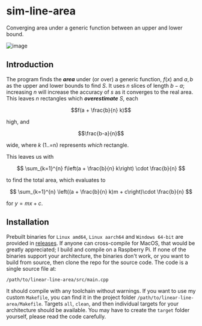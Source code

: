 # sim-line-area
Converging area under a generic function between an upper and lower bound.

![image](https://github.com/user-attachments/assets/935c9a7b-50dc-4e34-804a-e97d987820fb)

## Introduction
The program finds the **_area_** under (or over) a generic function, $f(x)$ and $a, b$ as the upper and lower bounds to find $S$. It uses $n$ slices of length $b-a$; increasing $n$ will increase the accuracy of $s$ as it converges to the real area. This leaves $n$ rectangles which **_overestimate_** $S$, each

$$f(a + \frac{b}{n} k)$$ 

high, and  

$$\frac{b-a}{n}$$

wide, where $k$ (1..=n) represents _which_ rectangle.

This leaves us with

$$
\sum_{k=1}^{n} f\left(a + \frac{b}{n} k\right) \cdot \frac{b}{n}
$$

to find the total area, which evaluates to

$$
\sum_{k=1}^{n} \left((a + \frac{b}{n} k)m + c\right)\cdot \frac{b}{n}
$$

for $y = mx + c$.

## Installation
Prebuilt binaries for `Linux amd64`, `Linux aarch64` and `Windows 64-bit` are provided in [releases](https://github.com/Potato-Development/linear-line-area/releases). If anyone can cross-compile for MacOS, that would be greatly appreciated; I build and compile on a Raspberry Pi.
If none of the binaries support your architecture, the binaries don't work, or you want to build from source, then clone the repo for the source code. The code is a single source file at:

```
/path/to/linear-line-area/src/main.cpp
```

It should compile with any toolchain without warnings. If you want to use my custom `Makefile`, you can find it in the project folder `/path/to/linear-line-area/Makefile`. Targets `all`, `clean`, and then individual targets for your architecture should be available. You may have to create the `target` folder yourself, please read the code carefully.
